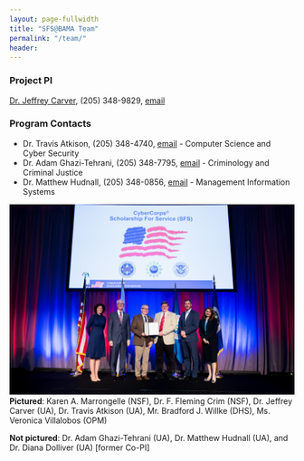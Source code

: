 ```yaml
---
layout: page-fullwidth
title: "SFS@BAMA Team"
permalink: "/team/"
header:
---
```




### Project PI

[Dr. Jeffrey Carver](http://carver.cs.ua.edu/), (205) 348-9829, [email](mailto:carver@cs.ua.edu)

### Program Contacts

* Dr. Travis Atkison, (205) 348-4740, [email](mailto:atkison@cs.ua.edu) - Computer Science and Cyber Security
* Dr. Adam Ghazi-Tehrani, (205) 348-7795, [email](mailto:aghazi@ua.edu) - Criminology and Criminal Justice
* Dr. Matthew Hudnall, (205) 348-0856, [email](mailto:matthew.hudnall@ua.edu) - Management Information Systems

![alt text](../images/ua2.jpg)
**Pictured**: Karen A. Marrongelle (NSF), Dr. F. Fleming Crim (NSF), Dr. Jeffrey Carver (UA), Dr. Travis Atkison (UA), Mr. Bradford J. Willke (DHS), Ms. Veronica Villalobos (OPM)

**Not pictured**: Dr. Adam Ghazi-Tehrani (UA), Dr. Matthew Hudnall (UA), and Dr. Diana Dolliver (UA) [former Co-PI]
